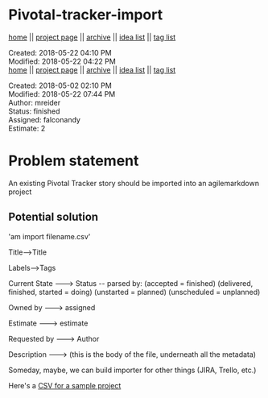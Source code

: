# Pivotal-tracker-import

[home](../index.md) || [project page](../agilemarkdown-project.md) || [archive](archive.md) || [idea list](../ideas.md) || [tag list](../tags.md)

Created: 2018-05-22 04:10 PM  
Modified: 2018-05-22 04:22 PM  
[home](../index.md) || [project page](../agilemarkdown-project.md) || [archive](archive.md) || [idea list](../ideas.md) || [tag list](../tags.md)

Created: 2018-05-02 02:10 PM  
Modified: 2018-05-22 07:44 PM  
Author: mreider  
Status: finished  
Assigned: falconandy  
Estimate: 2  

# Problem statement

An existing Pivotal Tracker story should be imported into an agilemarkdown project

## Potential solution

'am import filename.csv'

Title-->Title

Labels-->Tags

Current State ---> Status -- parsed by: (accepted = finished) (delivered, finished, started = doing) (unstarted = planned) (unscheduled = unplanned)

Owned by ---> assigned

Estimate ---> estimate

Requested by ---> Author

Description ---> (this is the body of the file, underneath all the metadata)

Someday, maybe, we can build importer for other things (JIRA, Trello, etc.)

Here's a [CSV for a sample project](https://docs.google.com/spreadsheets/d/1e4rmJksVa9mXTRYNAFuaJ7ICcHOilvGBiucnmDsSo8w/edit?usp=sharing)
